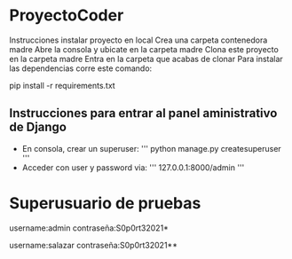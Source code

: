 # ProyectoCoder

Instrucciones instalar proyecto en local
Crea una carpeta contenedora madre
Abre la consola y ubicate en la carpeta madre
Clona este proyecto en la carpeta madre
Entra en la carpeta que acabas de clonar
Para instalar las dependencias corre este comando:



pip install -r requirements.txt


## Instrucciones para entrar al panel aministrativo de Django
+ En consola, crear un superuser:
'''
python manage.py createsuperuser
'''
+ Acceder con user y password via:
'''
127.0.0.1:8000/admin
'''

# Superusuario de pruebas
username:admin
contraseña:S0p0rt32021*

username:salazar
contraseña:S0p0rt32021**